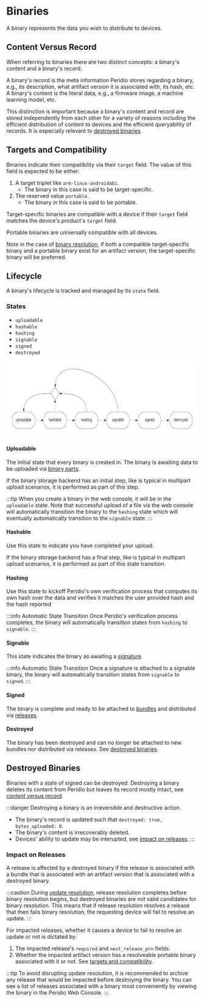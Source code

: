 # Binaries

A binary represents the data you wish to distribute to devices.

## Content Versus Record

When referring to binaries there are two distinct concepts: a binary's content and a binary's record.

A binary's record is the meta information Peridio stores regarding a binary, e.g., its description, what artifact version it is associated with, its hash, etc. A binary's content is the literal data, e.g., a firmware image, a machine learning model, etc.

This distinction is important because a binary's content and record are stored independently from each other for a variety of reasons including the efficient distribution of content to devices and the efficient queryability of records. It is especially relevant to [destroyed binaries](#destroyed-binaries).

## Targets and Compatibility

Binaries indicate their compatibility via their `target` field. The value of this field is expected to be either:

1. A target triplet like `arm-linux-androidabi`.
    - The binary in this case is said to be target-specific.
2. The reserved value `portable`.
    - The binary in this case is said to be portable.

Target-specific binaries are compatible with a device if their `target` field matches the device's product's `target` field.

Portable binaries are universally compatible with all devices.

Note in the case of [binary resolution](/reference/cohorts.md#bianry-resolution), if both a compatible target-specific binary and a portable binary exist for an artifact version, the target-specific binary will be preferred.

## Lifecycle

A binary's lifecycle is tracked and managed by its `state` field.

### States

- `uploadable`
- `hashable`
- `hashing`
- `signable`
- `signed`
- `destroyed`

<img src="/img/binary-states.png" height="200" />

#### Uploadable


The initial state that every binary is created in. The binary is awaiting data to be uploaded via [binary parts](/reference/binary-parts.md).

If the binary storage backend has an initial step, like is typical in multipart upload scenarios, it is performed as part of this step.

:::tip
When you create a binary in the web console, it will be in the `uploadable` state. Note that successful upload of a file via the web console will automatically transition the binary to the `hashing` state which will eventually automatically transition to the `signable` state.
:::

#### Hashable

Use this state to indicate you have completed your upload.

If the binary storage backend has a final step, like is typical in multipart upload scenarios, it is performed as part of this state transition.

#### Hashing

Use this state to kickoff Peridio's own verification process that computes its own hash over the data and verifies it matches the user provided hash and the hash reported

:::info Automatic State Transition
Once Peridio's verification process completes, the binary will automatically transition states from `hashing` to `signable`.
:::

#### Signable

This state indicates the binary as awaiting a [signature](/reference/binary-signatures.md).

:::info Automatic State Transition
Once a signature is attached to a signable binary, the binary will automatically transition states from `signable` to `signed`.
:::

#### Signed

The binary is complete and ready to be attached to [bundles](/reference/bundles.md) and distributed via [releases](/reference/releases.md).

#### Destroyed

The binary has been destroyed and can no longer be attached to new bundles nor distributed via releases. See [destroyed binaries](#destroyed-binaries).

## Destroyed Binaries

Binaries with a state of signed can be destroyed. Destroying a binary deletes its content from Peridio but leaves its record mostly intact, see [content versus record](#content-versus-record).

:::danger
Destroying a binary is an irreversible and destructive action.

- The binary's record is updated such that `destroyed: true, bytes_uploaded: 0`.
- The binary's content is irrecoverably deleted.
- Devices' ability to update may be interupted, see [impact on releases](#impact-on-releases).
:::

### Impact on Releases

A release is affected by a destroyed binary if the release is associated with a bundle that is associated with an artifact version that is associated with a destroyed binary.

:::caution
During [update resolution](/reference/cohorts.md#update-resolution), release resolution completes before binary resolution begins, but destroyed binaries are not valid candidates for binary resolution. This means that if release resolution resolves a release that then fails binary resolution, the requesting device will fail to resolve an update.
:::


For impacted releases, whether it causes a device to fail to resolve an update or not is dictated by:

1. The impacted release's `required` and `next_release_prn` fields.
2. Whether the impacted artifact version has a resolveable portable binary associated with it or not. See [targets and compatibility](#targets-and-compatibility).

:::tip
To avoid disrupting update resolution, it is recommended to archive any release that would be impacted before destroying the binary. You can see a list of releases associated with a binary most conveniently by viewing the binary in the Peridio Web Console.
:::
